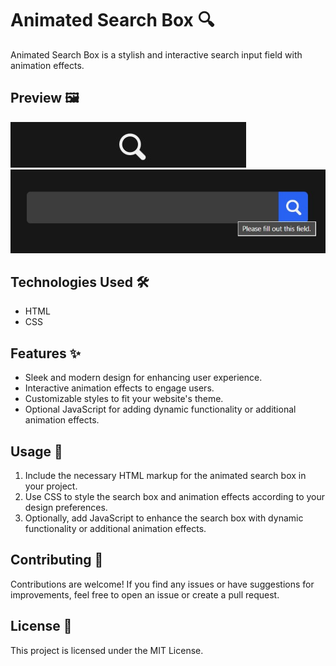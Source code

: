 # Animated Search Box 🔍

Animated Search Box is a stylish and interactive search input field with animation effects.

## Preview 🖼️

![image](image1.jpg)
![image](image2.jpg)

## Technologies Used 🛠️

- HTML
- CSS

## Features ✨

- Sleek and modern design for enhancing user experience.
- Interactive animation effects to engage users.
- Customizable styles to fit your website's theme.
- Optional JavaScript for adding dynamic functionality or additional animation effects.

## Usage 🚀

1. Include the necessary HTML markup for the animated search box in your project.
2. Use CSS to style the search box and animation effects according to your design preferences.
3. Optionally, add JavaScript to enhance the search box with dynamic functionality or additional animation effects.

## Contributing 🤝

Contributions are welcome! If you find any issues or have suggestions for improvements, feel free to open an issue or create a pull request.

## License 📝

This project is licensed under the MIT License.
